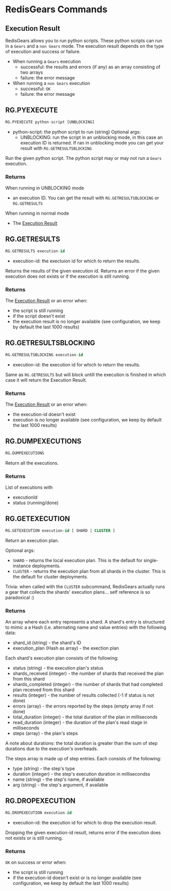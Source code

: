 # RedisGears Commands

## Execution Result
RedisGears allows you to run python scripts.  These python scripts can run in a `Gears` and a `non Gears` mode.  The execution result depends on the type of execution and success or failure.

* When running a `Gears` execution
	- successful: the results and errors (if any) as an array consisting of two arrays
	- failure: the error message
* When running a `non Gears` execution
	- successful: `OK`
	- failure: the error message


## RG.PYEXECUTE
```sql
RG.PYEXECUTE python-script [UNBLOCKING]
```
* python-script: the python script to run (string)
Optional args:
   * UNBLOCKING: run the script in an unblocking mode, in this case an execution ID is returned.  If ran in unblocking mode you can get your result with `RG.GETRESULTSBLOCKING`

Run the given python script. The python script may or may not run a `Gears` execution. 

### Returns
When running in UNBLOCKING mode

* an execution ID.  You can get the result with `RG.GETRESULTSBLOCKING` or `RG.GETRESULTS` 

When running in normal mode

* The [Execution Result](#execution-result)


## RG.GETRESULTS
```sql
RG.GETRESULTS execution-id
```
* execution-id: the exectuion id for which to return the results.

Returns the results of the given execution id. Returns an error if the given execution does not exists or if the execution is still running.

### Returns
The [Execution Result](#execution-result) or an error when:

* the script is still running 
* if the script doesn't exist 
* the execution result is no longer available (see configuration, we keep by default the last 1000 results)


## RG.GETRESULTSBLOCKING
```sql
RG.GETRESULTSBLOCKING execution-id
```
* execution-id: the execution id for which to return the results.

Same as `RG.GETRESULTS` but will block untill the execution is finished in which case it will return the Execution Result.

### Returns
The [Execution Result](#execution-result) or an error when:

* the execution-id doesn't exist
* execution is no longer available (see configuration, we keep by default the last 1000 results)


## RG.DUMPEXECUTIONS
```sql
RG.DUMPEXECUTIONS
```

Return all the executions.

### Returns
List of executions with
* executionId
* status (running/done)

## RG.GETEXECUTION
```sql
RG.GETEXECUTION execution-id [ SHARD | CLUSTER ]
```

Return an execution plan.

Optional args:
* `SHARD` - returns the local execution plan. This is the default for single-instance deployments.
* `CLUSTER` - returns the execution plan from all shards in the cluster. This is the default for cluster deployments.

Trivia: when called with the `CLUSTER` subcommand, RedisGears actually runs a gear that collects the shards' execution plans... self reference is so paradoxical :)

### Returns
An array where each entry represents a shard. A shard's entry is structured to mimic a a Hash (i.e. alternating name and value entries) with the following data:
* shard_id (string) - the shard's ID
* execution_plan (Hash as array) - the exection plan

Each shard's execution plan consists of the following:
* status (string) - the execution plan's status
* shards_received (integer) - the number of shards that received the plan from this shard
* shards_completed (integer) - the number of shards that had completed plan received from this shard
* results (integer) - the number of results collected (-1 if status is not done)
* errors (array) - the errors reported by the steps (empty array if not done)
* total_duration (integer) - the total duration of the plan in milliseconds 
* read_duration (integer) - the duration of the plan's read stage in milliseconds 
* steps (array) - the plan's steps

A note about durations: the total duration is greater than the sum of step durations due to the execution's overheads.

The steps array is made up of step entries. Each consists of the following:
* type (string) - the step's type
* duration (integer) - the step's execution duration in millisecondss
* name (string) - the step's name, if available
* arg (string) - the step's argument, if available

## RG.DROPEXECUTION
```sql
RG.DROPEXECUTION execution-id
```
* execution-id: the execution id for which to drop the execution result.

Dropping the given execution-id result, returns error if the execution does not exists or is still running.

### Returns
`OK` on success or error when:

* the script is still running
* if the execution-id doesn't exist or is no longer available (see configuration, we keep by default the last 1000 results)
